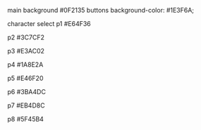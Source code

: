 main background
#0F2135
buttons
background-color: #1E3F6A;


character select
p1
#E64F36

p2
#3C7CF2

p3
#E3AC02

p4
#1A8E2A

p5
#E46F20

p6
#3BA4DC

p7
#EB4D8C

p8
#5F45B4
